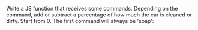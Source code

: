 Write a JS function that receives some commands. Depending on the command, add or subtract a percentage of how much the car is cleaned or dirty. Start from 0. The first command will always be 'soap':

